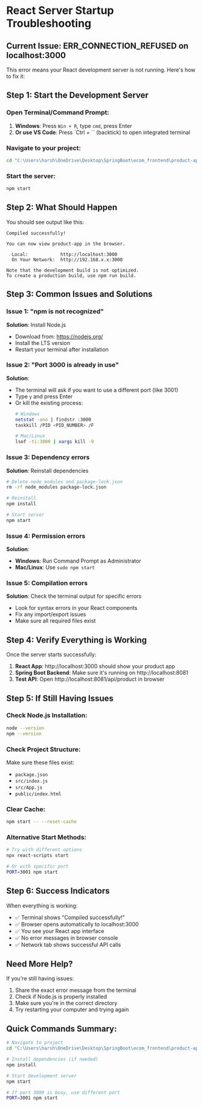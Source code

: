 # React Server Startup Troubleshooting

## Current Issue: ERR_CONNECTION_REFUSED on localhost:3000

This error means your React development server is not running. Here's how to fix it:

## Step 1: Start the Development Server

### Open Terminal/Command Prompt:
1. **Windows**: Press `Win + R`, type `cmd`, press Enter
2. **Or use VS Code**: Press `Ctrl + `` (backtick) to open integrated terminal

### Navigate to your project:
```bash
cd "C:\Users\harsh\OneDrive\Desktop\SpringBoot\ecom_frontend\product-app"
```

### Start the server:
```bash
npm start
```

## Step 2: What Should Happen

You should see output like this:
```
Compiled successfully!

You can now view product-app in the browser.

  Local:            http://localhost:3000
  On Your Network:  http://192.168.x.x:3000

Note that the development build is not optimized.
To create a production build, use npm run build.
```

## Step 3: Common Issues and Solutions

### Issue 1: "npm is not recognized"
**Solution**: Install Node.js
- Download from: https://nodejs.org/
- Install the LTS version
- Restart your terminal after installation

### Issue 2: "Port 3000 is already in use"
**Solution**: 
- The terminal will ask if you want to use a different port (like 3001)
- Type `y` and press Enter
- Or kill the existing process:
  ```bash
  # Windows
  netstat -ano | findstr :3000
  taskkill /PID <PID_NUMBER> /F
  
  # Mac/Linux
  lsof -ti:3000 | xargs kill -9
  ```

### Issue 3: Dependency errors
**Solution**: Reinstall dependencies
```bash
# Delete node_modules and package-lock.json
rm -rf node_modules package-lock.json

# Reinstall
npm install

# Start server
npm start
```

### Issue 4: Permission errors
**Solution**: 
- **Windows**: Run Command Prompt as Administrator
- **Mac/Linux**: Use `sudo npm start`

### Issue 5: Compilation errors
**Solution**: Check the terminal output for specific errors
- Look for syntax errors in your React components
- Fix any import/export issues
- Make sure all required files exist

## Step 4: Verify Everything is Working

Once the server starts successfully:

1. **React App**: http://localhost:3000 should show your product app
2. **Spring Boot Backend**: Make sure it's running on http://localhost:8081
3. **Test API**: Open http://localhost:8081/api/product in browser

## Step 5: If Still Having Issues

### Check Node.js Installation:
```bash
node --version
npm --version
```

### Check Project Structure:
Make sure these files exist:
- `package.json`
- `src/index.js`
- `src/App.js`
- `public/index.html`

### Clear Cache:
```bash
npm start -- --reset-cache
```

### Alternative Start Methods:
```bash
# Try with different options
npx react-scripts start

# Or with specific port
PORT=3001 npm start
```

## Step 6: Success Indicators

When everything is working:
- ✅ Terminal shows "Compiled successfully!"
- ✅ Browser opens automatically to localhost:3000
- ✅ You see your React app interface
- ✅ No error messages in browser console
- ✅ Network tab shows successful API calls

## Need More Help?

If you're still having issues:
1. Share the exact error message from the terminal
2. Check if Node.js is properly installed
3. Make sure you're in the correct directory
4. Try restarting your computer and trying again

## Quick Commands Summary:
```bash
# Navigate to project
cd "C:\Users\harsh\OneDrive\Desktop\SpringBoot\ecom_frontend\product-app"

# Install dependencies (if needed)
npm install

# Start development server
npm start

# If port 3000 is busy, use different port
PORT=3001 npm start
```